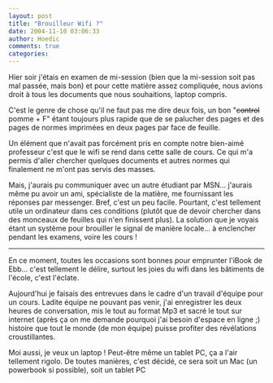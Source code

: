 ```yaml
---
layout: post
title: "Brouilleur Wifi ?"
date: 2004-11-10 03:06:33
author: Hoedic
comments: true
categories: 
---
```



Hier soir j'étais en examen de mi-session (bien que la mi-session soit pas mal passée, mais bon) et pour cette matière assez compliquée, nous avions droit à tous les documents que nous souhaitions, laptop compris.

C'est le genre de chose qu'il ne faut pas me dire deux fois, un bon "<strike>control</strike> pomme + F" étant toujours plus rapide que de se palucher des pages et des pages de normes imprimées en deux pages par face de feuille.

Un élément que n'avait pas forcément pris en compte notre bien-aimé professeur c'est que le wifi se rend dans cette salle de cours. Ce qui m'a permis d'aller chercher quelques documents et autres normes qui finalement ne m'ont pas servis des masses.

Mais, j'aurais pu communiquer avec un autre étudiant par MSN... j'aurais même pu avoir un ami, spécialiste de la matière, me fournissant les réponses par messenger. Bref, c'est un peu facile. Pourtant, c'est tellement utile un ordinateur dans ces conditions (plutôt que de devoir chercher dans des monceaux de feuilles qui n'en finissent plus). La solution que je voyais étant un système pour brouiller le signal de manière locale... à enclencher pendant les examens, voire les cours !

***

En ce moment, toutes les occasions sont bonnes pour emprunter l'iBook de Ebb... c'est tellement le délire, surtout les joies du wifi dans les bâtiments de l'école, c'est l'éclate.

Aujourd'hui je faisais des entrevues dans le cadre d'un travail d'équipe pour un cours. Ladite équipe ne pouvant pas venir, j'ai enregistrer les deux heures de conversation, mis le tout au format Mp3 et sacré le tout sur internet (après ça on me demande pourquoi j'ai besoin d'espace en ligne ;) histoire que tout le monde (de mon équipe) puisse profiter des révélations croustillantes.

Moi aussi, je veux un laptop ! Peut-être même un tablet PC, ça a l'air tellement rigolo. De toutes manières, c'est décidé, ce sera soit un Mac (un powerbook si possible), soit un tablet PC